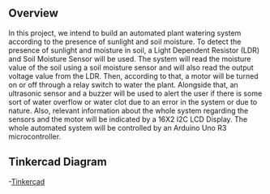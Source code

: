 ## Overview
In this project, we intend to build an automated plant watering system according to
the presence of sunlight and soil moisture. To detect the presence of sunlight and
moisture in soil, a Light Dependent Resistor (LDR) and Soil Moisture Sensor will
be used. The system will read the moisture value of the soil using a soil moisture
sensor and will also read the output voltage value from the LDR. Then, according
to that, a motor will be turned on or off through a relay switch to water the plant.
Alongside that, an ultrasonic sensor and a buzzer will be used to alert the user if
there is some sort of water overflow or water clot due to an error in the system or
due to nature. Also, relevant information about the whole system regarding the
sensors and the motor will be indicated by a 16X2 I2C LCD Display. The whole
automated system will be controlled by an Arduino Uno R3 microcontroller.


## Tinkercad Diagram
-[Tinkercad](https://www.tinkercad.com/things/6y1Dqi0Ej4s-copy-of-cse360projectplant-watering-system/editel?returnTo=%2Fthings%2F6y1Dqi0Ej4s-copy-of-cse360projectplant-watering-system&sharecode=WjTpDR0t9NABc8VRIjOwo-iBrnUwc8eK2Aa46AoLg7E)